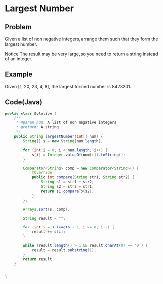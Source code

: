 Largest Number
===

## Problem

Given a list of non negative integers, arrange them such that they form the largest number.

 Notice
The result may be very large, so you need to return a string instead of an integer.



## Example

Given [1, 20, 23, 4, 8], the largest formed number is 8423201.

Code(Java)
----------

```java
public class Solution {
    /**
     * @param num: A list of non negative integers
     * @return: A string
     */
    public String largestNumber(int[] num) {
        String[] s = new String[num.length];

        for (int i = 0; i < num.length; i++) {
            s[i] = Integer.valueOf(num[i]).toString();
        }

        Comparator<String> comp = new Comparator<String>() {
            @Override
            public int compare(String str1, String str2) {
                String s1 = str1 + str2;
                String s2 = str2 + str1;
                return s1.compareTo(s2);
            }
        };

        Arrays.sort(s, comp);

        String result = "";

        for (int i = s.length - 1; i >= 0; i--) {
            result += s[i];
        }

        while (result.length() > 1 && result.charAt(0) == '0') {
            result = result.substring(1);
        }
        return result;
    }


}
```